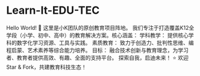 # Learn-It-EDU-TEC
Hello World! 👋 这里是小K团队的原创教育项目阵地。  我们专注于打造覆盖K12全学段（小学、初中、高中）的教育解决方案。核心涵盖：  学科教学： 提供核心学科的数字化学习资源、工具与实践。  素质教育： 致力于创造力、批判性思维、编程启蒙、艺术素养等综合能力培养。  目标： 融合技术创新与教育理念，为学习者、教育者提供高效、有趣、全面的支持平台。  探索自我，启迪未来！ ⭐️ 欢迎Star &amp; Fork，共建教育科技生态！
